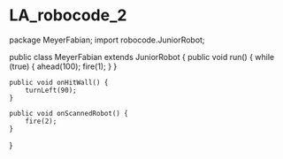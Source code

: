 # LA_robocode_2
package MeyerFabian;
import robocode.JuniorRobot;

public class MeyerFabian extends JuniorRobot {
    public void run() {
        while (true) {
            ahead(100); 
            fire(1); 
        }
    }

    public void onHitWall() {
        turnLeft(90); 
    }

    public void onScannedRobot() {
        fire(2);
    }
}
